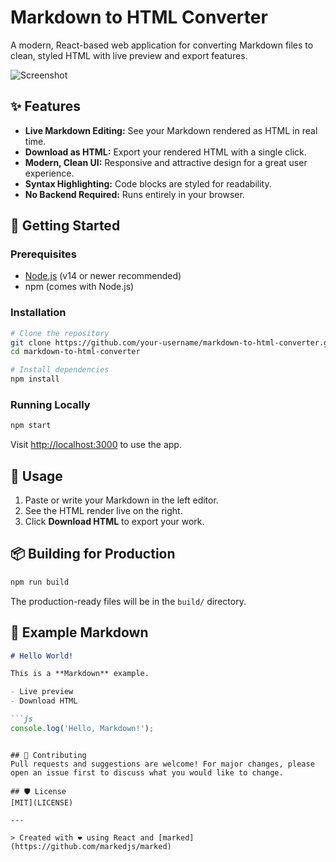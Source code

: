 # Markdown to HTML Converter

A modern, React-based web application for converting Markdown files to clean, styled HTML with live preview and export features.

![Screenshot](./screenshot.png)

## ✨ Features

- **Live Markdown Editing:** See your Markdown rendered as HTML in real time.
- **Download as HTML:** Export your rendered HTML with a single click.
- **Modern, Clean UI:** Responsive and attractive design for a great user experience.
- **Syntax Highlighting:** Code blocks are styled for readability.
- **No Backend Required:** Runs entirely in your browser.

## 🚀 Getting Started

### Prerequisites
- [Node.js](https://nodejs.org/) (v14 or newer recommended)
- npm (comes with Node.js)

### Installation

```bash
# Clone the repository
git clone https://github.com/your-username/markdown-to-html-converter.git
cd markdown-to-html-converter

# Install dependencies
npm install
```

### Running Locally

```bash
npm start
```
Visit [http://localhost:3000](http://localhost:3000) to use the app.

## 📝 Usage
1. Paste or write your Markdown in the left editor.
2. See the HTML render live on the right.
3. Click **Download HTML** to export your work.

## 📦 Building for Production

```bash
npm run build
```
The production-ready files will be in the `build/` directory.

## 📄 Example Markdown
```markdown
# Hello World!

This is a **Markdown** example.

- Live preview
- Download HTML

```js
console.log('Hello, Markdown!');
```
```

## 🤝 Contributing
Pull requests and suggestions are welcome! For major changes, please open an issue first to discuss what you would like to change.

## 🛡️ License
[MIT](LICENSE)

---

> Created with ❤️ using React and [marked](https://github.com/markedjs/marked)
